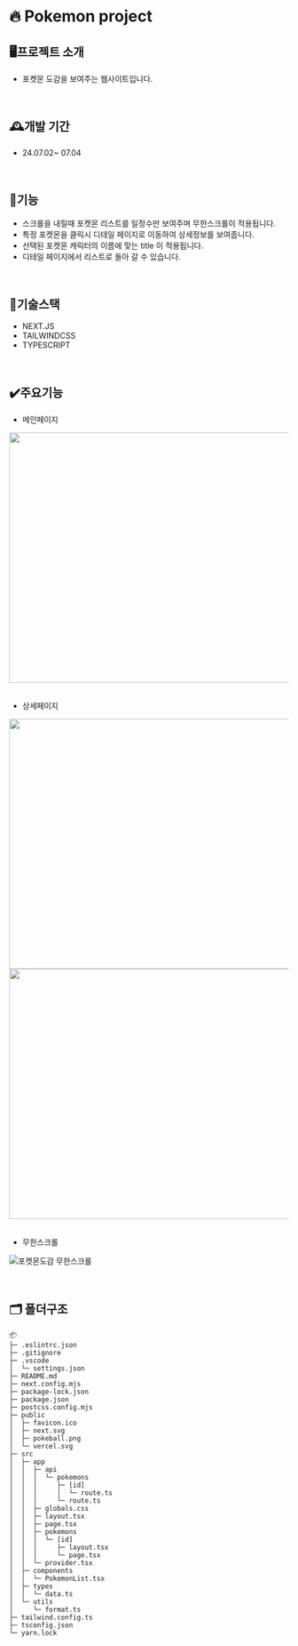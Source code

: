 # 🔥 Pokemon project

## 🖥️프로젝트 소개

- 포켓몬 도감을 보여주는 웹사이트입니다.

<br>

## 🕰️개발 기간

- 24.07.02~ 07.04

<br>

## 📌기능

- 스크롤을 내릴때 포켓몬 리스트를 일정수만 보여주며 무한스크롤이 적용됩니다.
- 특정 포켓몬을 클릭시 디테일 페이지로 이동하여 상세정보를 보여줍니다.
- 선택된 포켓몬 캐릭터의 이름에 맞는 title 이 적용됩니다.
- 디테일 페이지에서 리스트로 돌아 갈 수 있습니다.

<br>

## 💠기술스택

- NEXT.JS
- TAILWINDCSS
- TYPESCRIPT

<br>

## ✔️주요기능
- 메인페이지
<img src="https://github.com/yeseul0809/Pokemon_project/assets/166012944/5a74b7e0-d2a1-4863-b12c-3e7567bc0ce7" width="800" height="450">

<br>
<br>

- 상세페이지
<img src="https://github.com/yeseul0809/Pokemon_project/assets/166012944/9cf7b177-b45d-4973-ac70-46d8c5d81a9d" width="800" height="450">
<img src="https://github.com/yeseul0809/Pokemon_project/assets/166012944/c1cedab9-26c1-4b81-b6a2-fcd005ab3b0c"  width="800" height="450">

<br>
<br>

- 무한스크롤
  
![포켓몬도감 무한스크롤](https://github.com/yeseul0809/Pokemon_project/assets/166012944/968a47c8-5cd9-435f-a8d5-fc932072433d)

<br>

## 🗂️ 폴더구조

```
📦
├─ .eslintrc.json
├─ .gitignore
├─ .vscode
│  └─ settings.json
├─ README.md
├─ next.config.mjs
├─ package-lock.json
├─ package.json
├─ postcss.config.mjs
├─ public
│  ├─ favicon.ico
│  ├─ next.svg
│  ├─ pokeball.png
│  └─ vercel.svg
├─ src
│  ├─ app
│  │  ├─ api
│  │  │  └─ pokemons
│  │  │     ├─ [id]
│  │  │     │  └─ route.ts
│  │  │     └─ route.ts
│  │  ├─ globals.css
│  │  ├─ layout.tsx
│  │  ├─ page.tsx
│  │  ├─ pokemons
│  │  │  └─ [id]
│  │  │     ├─ layout.tsx
│  │  │     └─ page.tsx
│  │  └─ provider.tsx
│  ├─ components
│  │  └─ PokemonList.tsx
│  ├─ types
│  │  └─ data.ts
│  └─ utils
│     └─ format.ts
├─ tailwind.config.ts
├─ tsconfig.json
└─ yarn.lock
```

<br>
